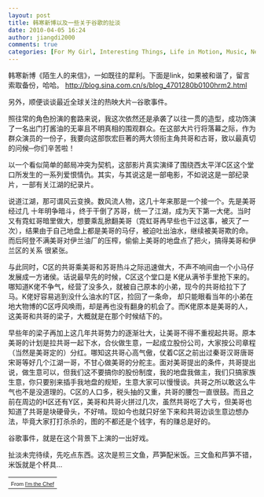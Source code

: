 ```yaml
---
layout: post
title: 韩寒新博以及一些关于谷歌的扯淡
date: 2010-04-05 16:24
author: jiangdi2000
comments: true
categories: [For My Girl, Interesting Things, Life in Motion, Music, News, Photography, Think It Over, This is my life, Uncategorized, What is Happenning]
---
```

韩寒新博《陌生人的来信》，一如既往的犀利。下面是link，如果被和谐了，留言索取备份，哈哈。
<a rel="nofollow" href="http://blog.sina.com.cn/s/blog_4701280b0100hrm2.html" target="_blank">http://blog.sina.com.cn/s/blog_4701280b0100hrm2.html</a>

另外，顺便谈谈最近全球关注的热映大片─谷歌事件。

照往常的角色扮演的套路来说，我这次依然还是承袭了以往一贯的造型，成功饰演了一名出门打酱油的无辜且不明真相的围观群众。在这部大片行将落幕之际，作为群众演员的一份子，我要向这部恢宏巨著的两大领衔主角共哥和古哥，致以最真切的问候─你们辛苦啦！

以一个看似简单的邮局冲突为契机，这部影片真实演绎了围绕西太平洋C区这个堂口所发生的一系列爱恨情仇。其实，与其说这是一部电影，不如说这是一部纪录片，一部有关江湖的纪录片。

说道江湖，那可谓风云变换。数风流人物，这几十年来那是一个接一个。先是美哥经过几 十年明争暗斗，终于干倒了苏哥，统一了江湖，成为天下第一大佬。当时又有霓虹哥暗里做大，想要乘乱掀翻美哥（霓虹哥再早些也干过这事，被灭了一次），结果由于自己地盘上都是美哥的马仔，被迫吐出油水，继续被美哥欺的命。而后阿登不满美哥对伊兰油厂的压榨，偷偷上美哥的地盘点了把火，搞得美哥和伊兰区的关系 很紧张。

与此同时，C区的共哥乘美哥和苏哥热斗之际迅速做大，不声不响间由一个小马仔发展成一方诸侯。话说最早先的时候，C区这个堂口是 K佬从满爷手里抢下来的。哪知道K佬不争气，经营了没多久，就被自己原本的小弟，现今的共哥给拉下了马。K佬好容易逃到没什么油水的T区，捡回了一条命， 却只能眼看当年的小弟在地大物博的C区呼风唤雨，却是再也没有翻身的机会了。而K佬原本是美哥的人，这美哥和共哥的梁子，大概就是在那个时候结下的。

早些年的梁子再加上这几年共哥势力的逐渐壮大，让美哥不得不重视起共哥。原本美哥的计划是拉共哥一起下水，合伙做生意，一起成立股份公司，大家按公司章程 （当然是美哥定的）分红。哪知这共哥心高气傲，仗着C区之前出过秦哥汉哥唐哥宋哥等好几个江湖一哥，不甘心做美哥的分舵主。面对美哥提出的条件，共哥提出说，做生意可以，但我们这不要搞你的股份制度，我的地盘我做主，我们只搞家族生意，你只要别来插手我地盘的规矩，生意大家可以慢慢谈。共哥之所以敢这么牛气也不是没道理的。C区的人口多，税头抽的又重，共哥的腰包一直很鼓。而且之前在周边的H区还有Y区，美哥和共哥火拼过几次，虽然共哥吃了大亏，但美哥也知道了共哥是块硬骨头，不好啃。现如今也就只好坐下来和共哥边谈生意边想办法，毕竟大家打打杀杀的，图的不都还是个钱字，有的赚总是好的。

谷歌事件，就是在这个背景下上演的一出好戏。

扯淡未完待续，先吃点东西。这次是煎三文鱼，芦笋配米饭。三文鱼和芦笋不错，米饭就是个杯具…
<table style="width:auto;" border="0">
<tbody>
<tr>
<td><a href="http://picasaweb.google.com/lh/photo/rgXhsOfDqJW4R3gw0IitqQ?feat=embedwebsite"><img src="http://lh6.ggpht.com/_6BAkkYRtVjg/S7ni8xN55XI/AAAAAAAAF2c/PRVBmdvQQjo/s400/DSCF7328.jpg" alt="" /></a></td>
</tr>
<tr>
<td style="font-family:arial,sans-serif;font-size:11px;text-align:right;">From <a href="http://picasaweb.google.com/jiangdi2000/IMTheChef?feat=embedwebsite">I'm the Chef</a></td>
</tr>
</tbody></table>
